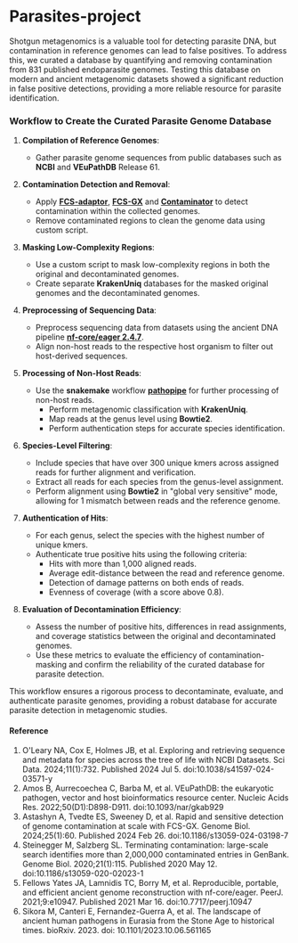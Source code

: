 # Parasites-project
Shotgun metagenomics is a valuable tool for detecting parasite DNA, but contamination in reference genomes can lead to false positives. To address this, we curated a database by quantifying and removing contamination from 831 published endoparasite genomes. Testing this database on modern and ancient metagenomic datasets showed a significant reduction in false positive detections, providing a more reliable resource for parasite identification.

### Workflow to Create the Curated Parasite Genome Database

1. **Compilation of Reference Genomes**:
   - Gather parasite genome sequences from public databases such as **NCBI** and **VEuPathDB** Release 61.
   
2. **Contamination Detection and Removal**:
   - Apply **[FCS-adaptor](https://github.com/ncbi/fcs/wiki/FCS-adaptor-quickstart)**, **[FCS-GX](https://github.com/ncbi/fcs/wiki/FCS-GX-quickstart)** and **[Contaminator](https://github.com/steineggerlab/conterminator)** to detect contamination within the collected genomes.
   - Remove contaminated regions to clean the genome data using custom script.

3. **Masking Low-Complexity Regions**:
   - Use a custom script to mask low-complexity regions in both the original and decontaminated genomes.
   - Create separate **KrakenUniq** databases for the masked original genomes and the decontaminated genomes.

4. **Preprocessing of Sequencing Data**:
   - Preprocess sequencing data from datasets using the ancient DNA pipeline **[nf-core/eager 2.4.7](https://nf-co.re/eager/2.4.7)**.
   - Align non-host reads to the respective host organism to filter out host-derived sequences.

5. **Processing of Non-Host Reads**:
   - Use the **snakemake** workflow **[pathopipe](https://github.com/martinsikora/pathopipe)** for further processing of non-host reads.
     - Perform metagenomic classification with **KrakenUniq**.
     - Map reads at the genus level using **Bowtie2**.
     - Perform authentication steps for accurate species identification.

6. **Species-Level Filtering**:
   - Include species that have over 300 unique kmers across assigned reads for further alignment and verification.
   - Extract all reads for each species from the genus-level assignment.
   - Perform alignment using **Bowtie2** in "global very sensitive" mode, allowing for 1 mismatch between reads and the reference genome.

7. **Authentication of Hits**:
   - For each genus, select the species with the highest number of unique kmers.
   - Authenticate true positive hits using the following criteria:
     - Hits with more than 1,000 aligned reads.
     - Average edit-distance between the read and reference genome.
     - Detection of damage patterns on both ends of reads.
     - Evenness of coverage (with a score above 0.8).
   
8. **Evaluation of Decontamination Efficiency**:
   - Assess the number of positive hits, differences in read assignments, and coverage statistics between the original and decontaminated genomes.
   - Use these metrics to evaluate the efficiency of contamination-masking and confirm the reliability of the curated database for parasite detection.

This workflow ensures a rigorous process to decontaminate, evaluate, and authenticate parasite genomes, providing a robust database for accurate parasite detection in metagenomic studies.

#### Reference
1. O'Leary NA, Cox E, Holmes JB, et al. Exploring and retrieving sequence and metadata for species across the tree of life with NCBI Datasets. Sci Data. 2024;11(1):732. Published 2024 Jul 5. doi:10.1038/s41597-024-03571-y
2. Amos B, Aurrecoechea C, Barba M, et al. VEuPathDB: the eukaryotic pathogen, vector and host bioinformatics resource center. Nucleic Acids Res. 2022;50(D1):D898-D911. doi:10.1093/nar/gkab929
3. Astashyn A, Tvedte ES, Sweeney D, et al. Rapid and sensitive detection of genome contamination at scale with FCS-GX. Genome Biol. 2024;25(1):60. Published 2024 Feb 26. doi:10.1186/s13059-024-03198-7
4. Steinegger M, Salzberg SL. Terminating contamination: large-scale search identifies more than 2,000,000 contaminated entries in GenBank. Genome Biol. 2020;21(1):115. Published 2020 May 12. doi:10.1186/s13059-020-02023-1
5. Fellows Yates JA, Lamnidis TC, Borry M, et al. Reproducible, portable, and efficient ancient genome reconstruction with nf-core/eager. PeerJ. 2021;9:e10947. Published 2021 Mar 16. doi:10.7717/peerj.10947
6. Sikora M, Canteri E, Fernandez-Guerra A, et al. The landscape of ancient human pathogens in Eurasia from the Stone Age to historical times. bioRxiv. 2023. doi: 10.1101/2023.10.06.561165
